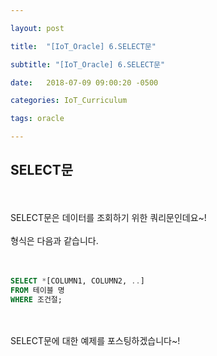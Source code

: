 ```yaml
---

layout: post

title:  "[IoT_Oracle] 6.SELECT문"

subtitle: "[IoT_Oracle] 6.SELECT문"

date:   2018-07-09 09:00:20 -0500

categories: IoT_Curriculum

tags: oracle

---
```


## SELECT문

<br>
<br>
SELECT문은 데이터를 조회하기 위한 쿼리문인데요~!
<br>
<br>
형식은 다음과 같습니다.
<br>
<br>
<br>

```sql
SELECT *[COLUMN1, COLUMN2, ..]
FROM 테이블 명
WHERE 조건절;
```

<br>
<br>
SELECT문에 대한 예제를 포스팅하겠습니다~!
<br>
<br>
